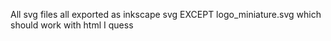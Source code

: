 All svg files all exported as inkscape svg EXCEPT logo_miniature.svg which should work with html I quess
